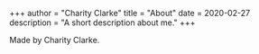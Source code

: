 +++
author = "Charity Clarke"
title = "About"
date = 2020-02-27
description = "A short description about me."
+++

Made by Charity Clarke.
